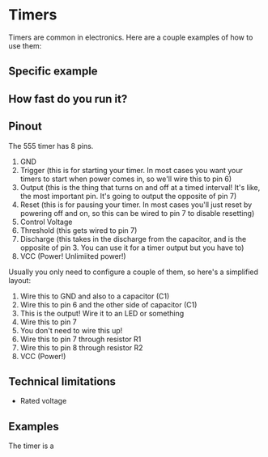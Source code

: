 # Timers

Timers are common in electronics. Here are a couple examples of how to use them:

## Specific example

## How fast do you run it?

## Pinout

The 555 timer has 8 pins.

1. GND
2. Trigger (this is for starting your timer. In most cases you want your timers to start when power comes in, so we'll wire this to pin 6)
3. Output (this is the thing that turns on and off at a timed interval! It's like, the most important pin. It's going to output the opposite of pin 7)
4. Reset (this is for pausing your timer. In most cases you'll just reset by powering off and on, so this can be wired to pin 7 to disable resetting)
5. Control Voltage
6. Threshold (this gets wired to pin 7)
7. Discharge (this takes in the discharge from the capacitor, and is the opposite of pin 3. You can use it for a timer output but you have to)
8. VCC (Power! Unlimiited power!)

Usually you only need to configure a couple of them, so here's a simplified layout:

1. Wire this to GND and also to a capacitor (C1)
2. Wire this to pin 6 and the other side of capacitor (C1)
3. This is the output! Wire it to an LED or something
4. Wire this to pin 7
5. You don't need to wire this up!
6. Wire this to pin 7 through resistor R1
7. Wire this to pin 8 through resistor R2
8. VCC (Power!)

## Technical limitations

- Rated voltage

## Examples

The timer is a

<!-- Helpful links: -->
<!-- https://ohmslawcalculator.com/555-astable-calculator -->
<!-- https://www.youtube.com/watch?v=TTQnhIkw4Bk -->